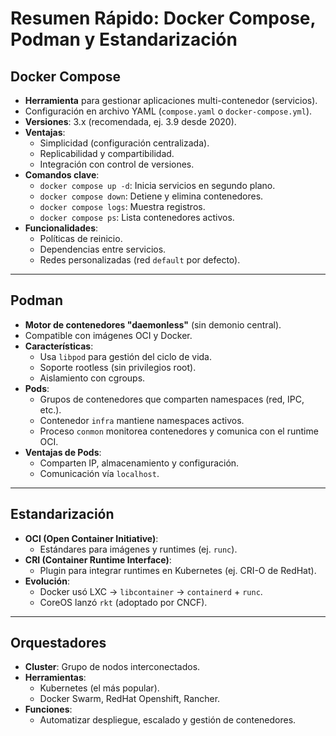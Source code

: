 # Resumen Rápido: Docker Compose, Podman y Estandarización

## Docker Compose
- **Herramienta** para gestionar aplicaciones multi-contenedor (servicios).
- Configuración en archivo YAML (`compose.yaml` o `docker-compose.yml`).
- **Versiones**: 3.x (recomendada, ej. 3.9 desde 2020).
- **Ventajas**:
  - Simplicidad (configuración centralizada).
  - Replicabilidad y compartibilidad.
  - Integración con control de versiones.
- **Comandos clave**:
  - `docker compose up -d`: Inicia servicios en segundo plano.
  - `docker compose down`: Detiene y elimina contenedores.
  - `docker compose logs`: Muestra registros.
  - `docker compose ps`: Lista contenedores activos.
- **Funcionalidades**:
  - Políticas de reinicio.
  - Dependencias entre servicios.
  - Redes personalizadas (red `default` por defecto).

---

## Podman
- **Motor de contenedores "daemonless"** (sin demonio central).
- Compatible con imágenes OCI y Docker.
- **Características**:
  - Usa `libpod` para gestión del ciclo de vida.
  - Soporte rootless (sin privilegios root).
  - Aislamiento con cgroups.
- **Pods**:
  - Grupos de contenedores que comparten namespaces (red, IPC, etc.).
  - Contenedor `infra` mantiene namespaces activos.
  - Proceso `conmon` monitorea contenedores y comunica con el runtime OCI.
- **Ventajas de Pods**:
  - Comparten IP, almacenamiento y configuración.
  - Comunicación vía `localhost`.

---

## Estandarización
- **OCI (Open Container Initiative)**:
  - Estándares para imágenes y runtimes (ej. `runc`).
- **CRI (Container Runtime Interface)**:
  - Plugin para integrar runtimes en Kubernetes (ej. CRI-O de RedHat).
- **Evolución**:
  - Docker usó LXC → `libcontainer` → `containerd` + `runc`.
  - CoreOS lanzó `rkt` (adoptado por CNCF).

---

## Orquestadores
- **Cluster**: Grupo de nodos interconectados.
- **Herramientas**:
  - Kubernetes (el más popular).
  - Docker Swarm, RedHat Openshift, Rancher.
- **Funciones**:
  - Automatizar despliegue, escalado y gestión de contenedores.